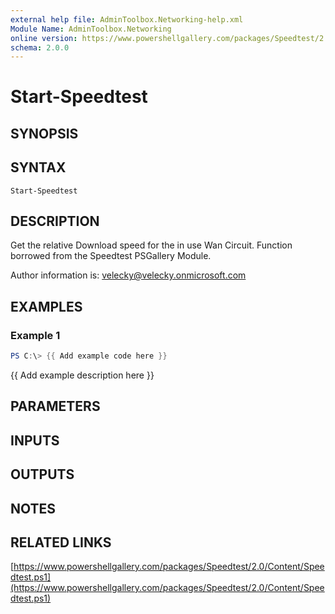 ```yaml
---
external help file: AdminToolbox.Networking-help.xml
Module Name: AdminToolbox.Networking
online version: https://www.powershellgallery.com/packages/Speedtest/2.0/Content/Speedtest.ps1
schema: 2.0.0
---
```


# Start-Speedtest

## SYNOPSIS

## SYNTAX

```
Start-Speedtest
```

## DESCRIPTION
Get the relative Download speed for the in use Wan Circuit.
Function borrowed from the Speedtest PSGallery Module.

Author information is: velecky@velecky.onmicrosoft.com

## EXAMPLES

### Example 1
```powershell
PS C:\> {{ Add example code here }}
```

{{ Add example description here }}

## PARAMETERS

## INPUTS

## OUTPUTS

## NOTES

## RELATED LINKS

[https://www.powershellgallery.com/packages/Speedtest/2.0/Content/Speedtest.ps1](https://www.powershellgallery.com/packages/Speedtest/2.0/Content/Speedtest.ps1)

